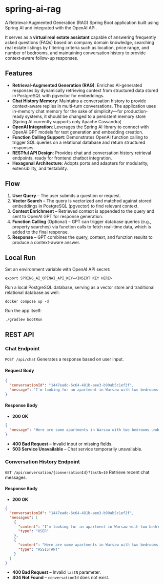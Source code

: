 # spring-ai-rag

A Retrieval-Augmented Generation (RAG) Spring Boot application built using Spring AI and integrated with the OpenAI API.

It serves as a **virtual real estate assistant** capable of answering frequently asked questions (FAQs) based on company domain knowledge, searching real estate listings by filtering criteria such as location, price range, and number of bedrooms, and maintaining conversation history to provide context-aware follow-up responses.

## Features

- **Retrieval-Augmented Generation (RAG)**: Enriches AI-generated responses by dynamically retrieving context from structured data stored in PostgreSQL with pgvector for embeddings.
- **Chat History Memory**: Maintains a conversation history to provide context-aware replies in multi-turn conversations. The application uses in-memory chat memory for the sake of simplicity—for production-ready systems, it should be changed to a persistent memory store (Spring AI currently supports only Apache Cassandra)
- **OpenAI Integration**: Leverages the Spring AI library to connect with OpenAI GPT models for text generation and embedding creation.
- **Function Calling Support**: Demonstrates OpenAI function calling to trigger SQL queries on a relational database and return structured responses.
- **RESTful API Design**: Provides chat and conversation history retrieval endpoints, ready for frontend chatbot integration.
- **Hexagonal Architecture**: Adopts ports and adapters for modularity, extensibility, and testability.

## Flow

1.	**User Query** – The user submits a question or request.
2.	**Vector Search** – The query is vectorized and matched against stored embeddings in PostgreSQL (pgvector) to find relevant context.
3.	**Context Enrichment** – Retrieved context is appended to the query and sent to OpenAI GPT for response generation.
4.	**Function Calling** (Optional) – GPT can trigger database queries (e.g., property searches) via function calls to fetch real-time data, which is added to the final response.
5.	**Response** – GPT combines the query, context, and function results to produce a context-aware answer.

## Local Run

Set an environment variable with OpenAI API secret:

```shell
export SPRING_AI_OPENAI_API_KEY=<INSERT KEY HERE>
```

Run a local PostgreSQL database, serving as a vector store and traditional relational database as well:

```shell
docker compose up -d
```

Run the app itself:

```shell
./gradlew bootRun
```

## REST API

### Chat Endpoint

`POST /api/chat`
Generates a response based on user input.  

#### Request Body
```json
{
  "conversationId": "1447eadc-6c64-481b-aee3-b90ab5c1ef2f",
  "message": "I'm looking for an apartment in Warsaw with two bedrooms under 1 million PLN."
}
```

#### Response Body
- **200 OK**

```json
{
  "message": "Here are some apartments in Warsaw with two bedrooms under 1 million PLN:\n\n1. Apartment in Mokotów – 850,000 PLN, 2 bedrooms, 70 m².\n2. Apartment in Wola – 950,000 PLN, 2 bedrooms, 80 m².\n\nWould you like more details about any of these listings?"
}
```

- **400 Bad Request** – Invalid input or missing fields.
- **503 Service Unavailable** – Chat service temporarily unavailable.

### Conversation History Endpoint

`GET /api/conversation/{conversationId}?lastN=10`
Retrieve recent chat messages.

#### Response Body
- **200 OK**

```json
{
  "conversationId": "1447eadc-6c64-481b-aee3-b90ab5c1ef2f",
  "messages": [
    {
      "content": "I'm looking for an apartment in Warsaw with two bedrooms under 1 million PLN.",
      "type": "USER"
    },
    {
      "content": "Here are some apartments in Warsaw with two bedrooms under 1 million PLN:\n\n1. Apartment in Mokotów – 850,000 PLN, 2 bedrooms, 70 m².\n2. Apartment in Wola – 950,000 PLN, 2 bedrooms, 80 m².\n\nWould you like more details about any of these listings?",
      "type": "ASSISTANT"
    }
  ]
}
```

- **400 Bad Request** – Invalid `lastN` parameter.
- **404 Not Found** – `conversationId` does not exist.
